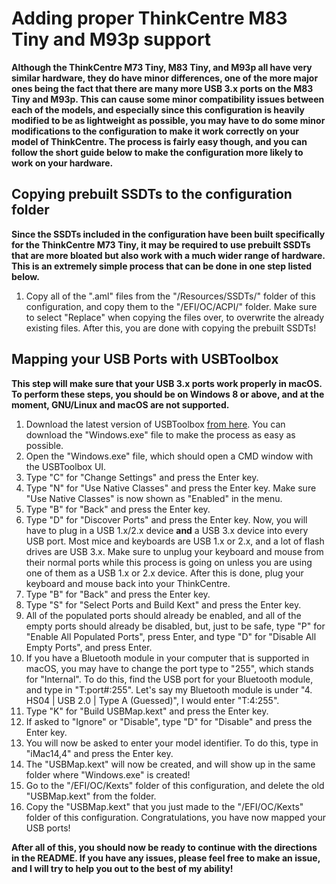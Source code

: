 # **Adding proper ThinkCentre M83 Tiny and M93p support**

**Although the ThinkCentre M73 Tiny, M83 Tiny, and M93p all have very similar hardware, they do have minor differences, one of the more major ones being the fact that there are many more USB 3.x ports on the M83 Tiny and M93p. This can cause some minor compatibility issues between each of the models, and especially since this configuration is heavily modified to be as lightweight as possible, you may have to do some minor modifications to the configuration to make it work correctly on your model of ThinkCentre. The process is fairly easy though, and you can follow the short guide below to make the configuration more likely to work on your hardware.**

## Copying prebuilt SSDTs to the configuration folder

**Since the SSDTs included in the configuration have been built specifically for the ThinkCentre M73 Tiny, it may be required to use prebuilt SSDTs that are more bloated but also work with a much wider range of hardware. This is an extremely simple process that can be done in one step listed below.**

1. Copy all of the ".aml" files from the "/Resources/SSDTs/" folder of this configuration, and copy them to the "/EFI/OC/ACPI/" folder. Make sure to select "Replace" when copying the files over, to overwrite the already existing files. After this, you are done with copying the prebuilt SSDTs!

## Mapping your USB Ports with USBToolbox

**This step will make sure that your USB 3.x ports work properly in macOS. To perform these steps, you should be on Windows 8 or above, and at the moment, GNU/Linux and macOS are not supported.**

1. Download the latest version of USBToolbox [from here](https://github.com/USBToolBox/tool/releases/latest). You can download the "Windows.exe" file to make the process as easy as possible.
2. Open the "Windows.exe" file, which should open a CMD window with the USBToolbox UI.
3. Type "C" for "Change Settings" and press the Enter key.
4. Type "N" for "Use Native Classes" and press the Enter key. Make sure "Use Native Classes" is now shown as "Enabled" in the menu.
5. Type "B" for "Back" and press the Enter key.
6. Type "D" for "Discover Ports" and press the Enter key. Now, you will have to plug in a USB 1.x/2.x device **and** a USB 3.x device into every USB port. Most mice and keyboards are USB 1.x or 2.x, and a lot of flash drives are USB 3.x. Make sure to unplug your keyboard and mouse from their normal ports while this process is going on unless you are using one of them as a USB 1.x or 2.x device. After this is done, plug your keyboard and mouse back into your ThinkCentre.
7. Type "B" for "Back" and press the Enter key.
8. Type "S" for "Select Ports and Build Kext" and press the Enter key.
9. All of the populated ports should already be enabled, and all of the empty ports should already be disabled, but, just to be safe, type "P" for "Enable All Populated Ports", press Enter, and type "D" for "Disable All Empty Ports", and press Enter.
10. If you have a Bluetooth module in your computer that is supported in macOS, you may have to change the port type to "255", which stands for "Internal". To do this, find the USB port for your Bluetooth module, and type in "T:port#:255". Let's say my Bluetooth module is under "4.  HS04 | USB 2.0 | Type A (Guessed)", I would enter "T:4:255".
10. Type "K" for "Build USBMap.kext" and press the Enter key.
11. If asked to "Ignore" or "Disable", type "D" for "Disable" and press the Enter key.
12. You will now be asked to enter your model identifier. To do this, type in "iMac14,4" and press the Enter key.
13. The "USBMap.kext" will now be created, and will show up in the same folder where "Windows.exe" is created!
14. Go to the "/EFI/OC/Kexts" folder of this configuration, and delete the old "USBMap.kext" from the folder.
15. Copy the "USBMap.kext" that you just made to the "/EFI/OC/Kexts" folder of this configuration. Congratulations, you have now mapped your USB ports!

**After all of this, you should now be ready to continue with the directions in the README. If you have any issues, please feel free to make an issue, and I will try to help you out to the best of my ability!**
